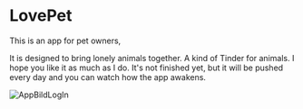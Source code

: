 # LovePet

This is an app for pet owners, 

It is designed to bring lonely animals together. 
A kind of Tinder for animals. 
I hope you like it as much as I do. 
It's not finished yet, but it will be pushed every day and you can watch how the app awakens.






![AppBildLogIn](https://github.com/NicoleRoehm/LovePet/assets/119949984/7c24df2c-aa9c-4117-b499-ccdc0476bc57)
